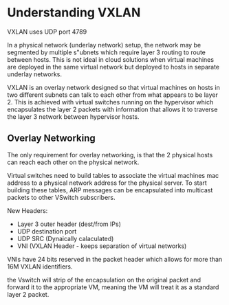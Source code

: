 # Understanding VXLAN

VXLAN uses UDP port 4789

In a physical network (underlay network) setup, the network may be segmented by multiple s"ubnets which require layer 3 routing to route between hosts. This is not ideal in cloud solutions when virtual machines are deployed in the same virtual network but deployed to hosts in separate underlay networks.

VXLAN is an overlay network designed so that virtual machines on hosts in two different subnets can talk to each other from what appears to be layer 2. This is achieved with virtual switches running on the hypervisor which encapsulates the layer 2 packets with information that allows it to traverse the layer 3 network between hypervisor hosts.

## Overlay Networking

The only requirement for overlay networking, is that the 2 physical hosts can reach each other on the physical network.

Virtual switches need to build tables to associate the virtual machines mac address to a physical network address for the physical server. To start building these tables, ARP messages can be encapsulated into multicast packets to other VSwitch subscribers.

New Headers:

- Layer 3 outer header (dest/from IPs)
- UDP destination port
- UDP SRC (Dynaically calaculated)
- VNI (VXLAN Header - keeps separation of virtual networks)

VNIs have 24 bits reserved in the packet header which allows for more than 16M VXLAN identifiers.

the Vswitch will strip of the encapsulation on the original packet and forward it to the appropriate VM, meaning the VM will treat it as a standard layer 2 packet.
